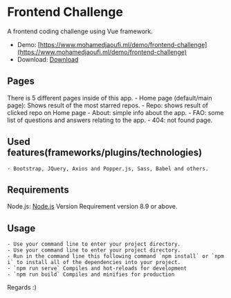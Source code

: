 # Frontend Challenge
A frontend coding challenge using Vue framework.

- Demo: [https://www.mohamedjaoufi.ml/demo/frontend-challenge](https://www.mohamedjaoufi.ml/demo/frontend-challenge)
- Download: [Download](https://github.com/MDeev/FrontendChallenge/archive/master.zip)

## Pages

There is 5 different pages inside of this app.
	- Home page (default/main page): Shows result of the most starred repos.
	- Repo: shows result of clicked repo on Home page
	- About: simple info about the app.
	- FAO: some list of questions and answers relating to the app.
	- 404: not found page.


## Used features(frameworks/plugins/technologies)
	- Bootstrap, JQuery, Axios and Popper.js, Sass, Babel and others.

## Requirements
Node.js: [Node.js](https://nodejs.org) Version Requirement version 8.9 or above.

## Usage
	- Use your command line to enter your project directory.
	- Use your command line to enter your project directory.
	- Run in the command line this following command `npm install` or `npm i` to install all of the dependencies into your project.
	- `npm run serve` Compiles and hot-reloads for development
	- `npm run build` Compiles and minifies for production

Regards :)
